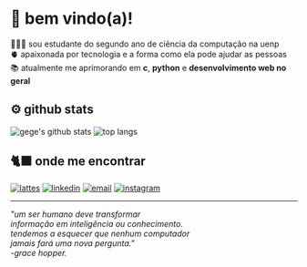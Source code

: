 # ​🦕​ bem vindo(a)!

👩🏻‍💻 sou estudante do segundo ano de ciência da computação na uenp  <br>
​🫀​ apaixonada por tecnologia e a forma como ela pode ajudar as pessoas <br>
📚​ atualmente me aprimorando em **c**, **python** e **desenvolvimento web no geral**

## ⚙️​ github stats
![gege's github stats](https://github-readme-stats.vercel.app/api?username=whoisgege&show_icons=true&theme=dracula&cache_seconds=0)
![top langs](https://github-readme-stats.vercel.app/api/top-langs/?username=whoisgege&layout=compact&theme=dracula&cache_seconds=0)

## 🐈‍⬛ onde me encontrar
[![lattes](https://img.shields.io/badge/Lattes-0074D9?style=for-the-badge&logo=google-scholar&logoColor=white)](http://lattes.cnpq.br/7640491751338541)
[![linkedin](https://img.shields.io/badge/LinkedIn-0077B5?style=for-the-badge&logo=linkedin&logoColor=white)](https://www.linkedin.com/in/angélica-luiza-liutti-luiz-448885304/)
[![email](https://img.shields.io/badge/Email-D14836?style=for-the-badge&logo=gmail&logoColor=white)](mailto:angelica.luiz@discente.uenp.edu.br)
[![instagram](https://img.shields.io/badge/Instagram-E4405F?style=for-the-badge&logo=instagram&logoColor=white)](https://instagram.com/angelicaliutti)

---


_"um ser humano deve transformar <br>
informação em inteligência ou conhecimento. <br>
tendemos a esquecer que nenhum computador <br>
jamais fará uma nova pergunta." <br>
  -grace hopper._
